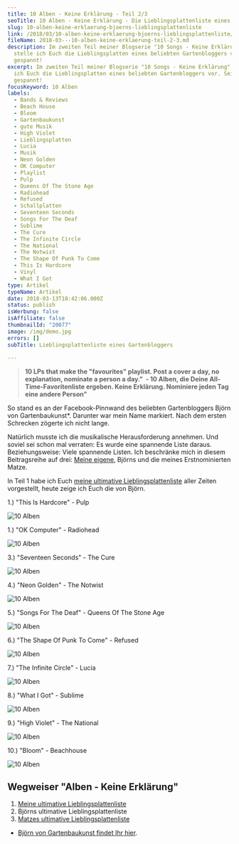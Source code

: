 ```yaml
---
title: 10 Alben - Keine Erklärung - Teil 2/3
seoTitle: 10 Alben - Keine Erklärung - Die Lieblingsplattenliste eines Gartenbloggers
slug: 10-alben-keine-erklaerung-bjoerns-lieblingsplattenliste
link: /2018/03/10-alben-keine-erklaerung-bjoerns-lieblingsplattenliste/
fileName: 2018-03---10-alben-keine-erklaerung-teil-2-3.md
description: Im zweiten Teil meiner Blogserie "10 Songs - Keine Erklärung"
  stelle ich Euch die Lieblingsplatten eines beliebten Gartenbloggers vor. Seid
  gespannt!
excerpt: Im zweiten Teil meiner Blogserie "10 Songs - Keine Erklärung" stelle
  ich Euch die Lieblingsplatten eines beliebten Gartenbloggers vor. Seid
  gespannt!
focusKeyword: 10 Alben
labels:
  - Bands & Reviews
  - Beach House
  - Bloom
  - Gartenbaukunst
  - gute Musik
  - High Violet
  - Lieblingsplatten
  - Lucia
  - Musik
  - Neon Golden
  - OK Computer
  - Playlist
  - Pulp
  - Queens Of The Stone Age
  - Radiohead
  - Refused
  - Schallplatten
  - Seventeen Seconds
  - Songs For The Deaf
  - Sublime
  - The Cure
  - The Infinite Circle
  - The National
  - The Notwist
  - The Shape Of Punk To Come
  - This Is Hardcore
  - Vinyl
  - What I Got
type: Artikel
typeName: Artikel
date: 2018-03-13T18:42:06.000Z
status: publish
isWerbung: false
isAffiliate: false
thumbnailId: "20077"
image: /img/demo.jpg
errors: []
subTitle: Lieblingsplattenliste eines Gartenbloggers
  
---
```


> **10 LPs that make the "favourites" playlist. Post a cover a day, no
> explanation, nominate a person a day."  - 10 Alben, die Deine
> All-Time-Favoritenliste ergeben. Keine Erklärung. Nominiere jeden Tag eine
> andere Person"**

So stand es an der Facebook-Pinnwand des beliebten Gartenbloggers Björn von
Gartenbaukunst\*. Darunter war mein Name markiert. Nach dem ersten Schrecken
zögerte ich nicht lange.

Natürlich musste ich die musikalische Herausforderung annehmen. Und soviel sei
schon mal verraten: Es wurde eine spannende Liste daraus. Beziehungsweise: Viele
spannende Listen. Ich beschränke mich in diesem Beitragsreihe auf drei:
[Meine eigene](/2018/03/meine-ultimative-lieblingsplatten-liste/), Björns und
die meines Erstnominierten Matze.

In Teil 1 habe ich Euch
[meine ultimative Lieblingsplattenliste](/2018/03/meine-ultimative-lieblingsplatten-liste/)
aller Zeiten vorgestellt, heute zeige ich Euch die von Björn.

1.) "This Is Hardcore" - Pulp

![10 Alben](http://cardamonchai.com/wp-content/uploads/2018/03/Pulp-400x400.jpg)

1.) "OK Computer" - Radiohead

![10 Alben](http://cardamonchai.com/wp-content/uploads/2018/03/Radiohead-400x400.jpg)

3.) "Seventeen Seconds" - The Cure

![10 Alben](http://cardamonchai.com/wp-content/uploads/2018/03/The-Cure-400x400.jpg)

4.) "Neon Golden" - The Notwist

![10 Alben](http://cardamonchai.com/wp-content/uploads/2018/03/The-Notwist-400x400.jpg)

5.) "Songs For The Deaf" - Queens Of The Stone Age

![10 Alben](http://cardamonchai.com/wp-content/uploads/2018/03/Queens-Of-The-Stone-Age-400x400.jpg)

6.) "The Shape Of Punk To Come" - Refused

![10 Alben](http://cardamonchai.com/wp-content/uploads/2018/03/Refused-400x400.jpg)

7.) "The Infinite Circle" - Lucia

![10 Alben](http://cardamonchai.com/wp-content/uploads/2018/03/Sophia-400x400.jpg)

8.) "What I Got" - Sublime

![10 Alben](http://cardamonchai.com/wp-content/uploads/2018/03/Sublime-400x400.jpg)

9.) "High Violet" - The National

![10 Alben](http://cardamonchai.com/wp-content/uploads/2018/03/The-National-400x400.jpg)

10.) "Bloom" - Beachhouse

![10 Alben](http://cardamonchai.com/wp-content/uploads/2018/03/Beach-House-400x400.jpg)

## Wegweiser "Alben - Keine Erklärung"

1.  [Meine ultimative Lieblingsplattenliste](/2018/03/meine-ultimative-lieblingsplatten-liste/)
1.  Björns ultimative Lieblingsplattenliste
1.  [Matzes ultimative Lieblingsplattenliste](/2018/03/10-alben-keine-erklaerung-teil-3/)

- [Björn von Gartenbaukunst findet Ihr hier](https://gartenbaukunst.wordpress.com/).

  